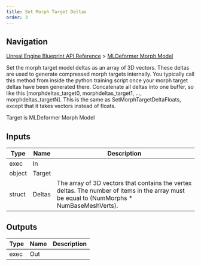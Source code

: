 ```yaml
---
title: Set Morph Target Deltas
order: 3
---
```

## Navigation

[Unreal Engine Blueprint API Reference](https://dev.epicgames.com/documentation/en-us/unreal-engine/BlueprintAPI) > [MLDeformer Morph Model](https://dev.epicgames.com/documentation/en-us/unreal-engine/BlueprintAPI/MLDeformerMorphModel)

Set the morph target model deltas as an array of 3D vectors.
These deltas are used to generate compressed morph targets internally. You typically call this method from inside
the python training script once your morph target deltas have been generated there.
Concatenate all deltas into one buffer, so like this \[morphdeltas_target0, morphdeltas_target1, ..., morphdeltas_targetN\].
This is the same as SetMorphTargetDeltaFloats, except that it takes vectors instead of floats.

Target is MLDeformer Morph Model

## Inputs

| Type | Name | Description |
| --- | --- | --- |
| exec | In |  |
| object | Target |  |
| struct | Deltas | The array of 3D vectors that contains the vertex deltas. The number of items in the array must be equal to (NumMorphs * NumBaseMeshVerts). |

## Outputs

| Type | Name | Description |
| --- | --- | --- |
| exec | Out |  |
